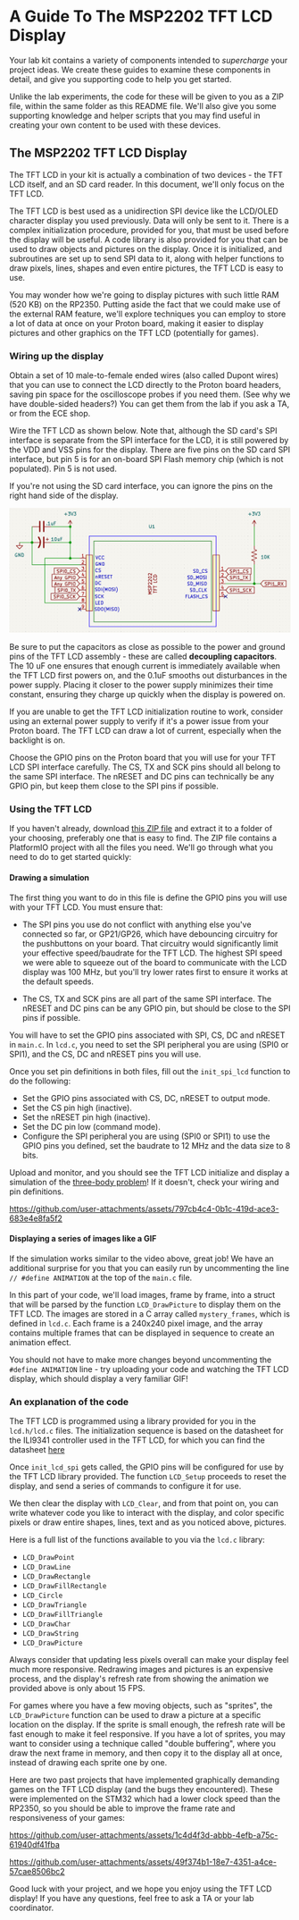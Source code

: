 # A Guide To The MSP2202 TFT LCD Display

Your lab kit contains a variety of components intended to *supercharge* your project ideas.  We create these guides to examine these components in detail, and give you supporting code to help you get started.  

Unlike the lab experiments, the code for these will be given to you as a ZIP file, within the same folder as this README file.  We'll also give you some supporting knowledge and helper scripts that you may find useful in creating your own content to be used with these devices.

## The MSP2202 TFT LCD Display

The TFT LCD in your kit is actually a combination of two devices - the TFT LCD itself, and an SD card reader.  In this document, we'll only focus on the TFT LCD.

The TFT LCD is best used as a unidirection SPI device like the LCD/OLED character display you used previously.  Data will only be sent to it. There is a complex initialization procedure, provided for you, that must be used before the display will be useful. A code library is also provided for you that can be used to draw objects and pictures on the display. Once it is initialized, and subroutines are set up to send SPI data to it, along with helper functions to draw pixels, lines, shapes and even entire pictures, the TFT LCD is easy to use.

You may wonder how we're going to display pictures with such little RAM (520 KB) on the RP2350.  Putting aside the fact that we could make use of the external RAM feature, we'll explore techniques you can employ to store a lot of data at once on your Proton board, making it easier to display pictures and other graphics on the TFT LCD (potentially for games).

### Wiring up the display

Obtain a set of 10 male-to-female ended wires (also called Dupont wires) that you can use to connect the LCD directly to the Proton board headers, saving pin space for the oscilloscope probes if you need them.  (See why we have double-sided headers?)  You can get them from the lab if you ask a TA, or from the ECE shop.

Wire the TFT LCD as shown below. Note that, although the SD card's SPI interface is separate from the SPI interface for the LCD, it is still powered by the VDD and VSS pins for the display. There are five pins on the SD card SPI interface, but pin 5 is for an on-board SPI Flash memory chip (which is not populated). Pin 5 is not used.

If you're not using the SD card interface, you can ignore the pins on the right hand side of the display.

![msp2202-tft](images/wiring.png)

Be sure to put the capacitors as close as possible to the power and ground pins of the TFT LCD assembly - these are called **decoupling capacitors**.  The 10 uF one ensures that enough current is immediately available when the TFT LCD first powers on, and the 0.1uF smooths out disturbances in the power supply.  Placing it closer to the power supply minimizes their time constant, ensuring they charge up quickly when the display is powered on.

If you are unable to get the TFT LCD initialization routine to work, consider using an external power supply to verify if it's a power issue from your Proton board.  The TFT LCD can draw a lot of current, especially when the backlight is on.

Choose the GPIO pins on the Proton board that you will use for your TFT LCD SPI interface carefully.  The CS, TX and SCK pins should all belong to the same SPI interface.  The nRESET and DC pins can technically be any GPIO pin, but keep them close to the SPI pins if possible.  

### Using the TFT LCD

If you haven't already, download [this ZIP file](lcd.zip) and extract it to a folder of your choosing, preferably one that is easy to find.  The ZIP file contains a PlatformIO project with all the files you need.  We'll go through what you need to do to get started quickly:

#### Drawing a simulation 

The first thing you want to do in this file is define the GPIO pins you will use with your TFT LCD.  You must ensure that:

- The SPI pins you use do not conflict with anything else you've connected so far, or GP21/GP26, which have debouncing circuitry for the pushbuttons on your board.  That circuitry would significantly limit your effective speed/baudrate for the TFT LCD.  The highest SPI speed we were able to squeeze out of the board to communicate with the LCD display was 100 MHz, but you'll try lower rates first to ensure it works at the default speeds.

- The CS, TX and SCK pins are all part of the same SPI interface.  The nRESET and DC pins can be any GPIO pin, but should be close to the SPI pins if possible.

You will have to set the GPIO pins associated with SPI, CS, DC and nRESET in `main.c`.  In `lcd.c`, you need to set the SPI peripheral you are using (SPI0 or SPI1), and the CS, DC and nRESET pins you will use.

Once you set pin definitions in both files, fill out the `init_spi_lcd` function to do the following:
- Set the GPIO pins associated with CS, DC, nRESET to output mode.
- Set the CS pin high (inactive).
- Set the nRESET pin high (inactive).
- Set the DC pin low (command mode).
- Configure the SPI peripheral you are using (SPI0 or SPI1) to use the GPIO pins you defined, set the baudrate to 12 MHz and the data size to 8 bits.

Upload and monitor, and you should see the TFT LCD initialize and display a simulation of the [three-body problem](https://en.wikipedia.org/wiki/Three-body_problem)!  If it doesn't, check your wiring and pin definitions.

https://github.com/user-attachments/assets/797cb4c4-0b1c-419d-ace3-683e4e8fa5f2

#### Displaying a series of images like a GIF

If the simulation works similar to the video above, great job!  We have an additional surprise for you that you can easily run by uncommenting the line `// #define ANIMATION` at the top of the `main.c` file.  

In this part of your code, we'll load images, frame by frame, into a struct that will be parsed by the function `LCD_DrawPicture` to display them on the TFT LCD.  The images are stored in a C array called `mystery_frames`, which is defined in `lcd.c`.  Each frame is a 240x240 pixel image, and the array contains multiple frames that can be displayed in sequence to create an animation effect.  

You should not have to make more changes beyond uncommenting the `#define ANIMATION` line - try uploading your code and watching the TFT LCD display, which should display a very familiar GIF!

### An explanation of the code

The TFT LCD is programmed using a library provided for you in the `lcd.h/lcd.c` files.  The initialization sequence is based on the datasheet for the ILI9341 controller used in the TFT LCD, for which you can find the datasheet [here]()

Once `init_lcd_spi` gets called, the GPIO pins will be configured for use by the TFT LCD library provided.  The function `LCD_Setup` proceeds to reset the display, and send a series of commands to configure it for use.  

We then clear the display with `LCD_Clear`, and from that point on, you can write whatever code you like to interact with the display, and color specific pixels or draw entire shapes, lines, text and as you noticed above, pictures.

Here is a full list of the functions available to you via the `lcd.c` library:

- `LCD_DrawPoint`
- `LCD_DrawLine`
- `LCD_DrawRectangle`
- `LCD_DrawFillRectangle`
- `LCD_Circle`
- `LCD_DrawTriangle`
- `LCD_DrawFillTriangle`
- `LCD_DrawChar`
- `LCD_DrawString`
- `LCD_DrawPicture`

Always consider that updating less pixels overall can make your display feel much more responsive.  Redrawing images and pictures is an expensive process, and the display's refresh rate from showing the animation we provided above is only about 15 FPS.

For games where you have a few moving objects, such as "sprites", the `LCD_DrawPicture` function can be used to draw a picture at a specific location on the display.  If the sprite is small enough, the refresh rate will be fast enough to make it feel responsive.  If you have a lot of sprites, you may want to consider using a technique called "double buffering", where you draw the next frame in memory, and then copy it to the display all at once, instead of drawing each sprite one by one.

Here are two past projects that have implemented graphically demanding games on the TFT LCD display (and the bugs they encountered).  These were implemented on the STM32 which had a lower clock speed than the RP2350, so you should be able to improve the frame rate and responsiveness of your games:

https://github.com/user-attachments/assets/1c4d4f3d-abbb-4efb-a75c-61940df41fba

https://github.com/user-attachments/assets/49f374b1-18e7-4351-a4ce-57cae8506bc2

Good luck with your project, and we hope you enjoy using the TFT LCD display!  If you have any questions, feel free to ask a TA or your lab coordinator.
